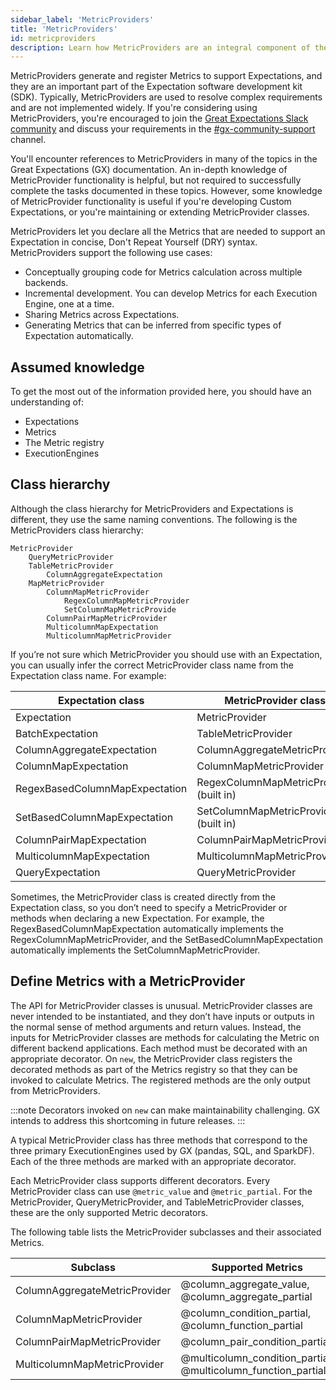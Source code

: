 ```yaml
---
sidebar_label: 'MetricProviders'
title: 'MetricProviders'
id: metricproviders
description: Learn how MetricProviders are an integral component of the Expectation software development kit (SDK).
---
```


MetricProviders generate and register Metrics to support Expectations, and they are an important part of the Expectation software development kit (SDK). Typically, MetricProviders are used to resolve complex requirements and are not implemented widely. If you're considering using MetricProviders, you're encouraged to join the [Great Expectations Slack community](https://greatexpectations.io/slack) and discuss your requirements in the [#gx-community-support](https://greatexpectationstalk.slack.com/archives/CUTCNHN82) channel.

You'll encounter references to MetricProviders in many of the topics in the Great Expectations (GX) documentation. An in-depth knowledge of MetricProvider functionality is helpful, but not required to successfully complete the tasks documented in these topics. However, some knowledge of MetricProvider functionality is useful if you're developing Custom Expectations, or you're maintaining or extending MetricProvider classes.

MetricProviders let you declare all the Metrics that are needed to support an Expectation in concise, Don't Repeat Yourself (DRY) syntax. MetricProviders support the following use cases:

- Conceptually grouping code for Metrics calculation across multiple backends.
- Incremental development. You can develop Metrics for each Execution Engine, one at a time.
- Sharing Metrics across Expectations.
- Generating Metrics that can be inferred from specific types of Expectation automatically.

## Assumed knowledge

To get the most out of the information provided here, you should have an understanding of:

- Expectations
- Metrics
- The Metric registry
- ExecutionEngines

## Class hierarchy

Although the class hierarchy for MetricProviders and Expectations is different, they use the same naming conventions. The following is the MetricProviders class hierarchy:

```text title="MetricProvider class hierarchy"
MetricProvider
    QueryMetricProvider
    TableMetricProvider
        ColumnAggregateExpectation
    MapMetricProvider
        ColumnMapMetricProvider
            RegexColumnMapMetricProvider
            SetColumnMapMetricProvide
        ColumnPairMapMetricProvider
        MulticolumnMapExpectation
        MulticolumnMapMetricProvider
```

If you’re not sure which MetricProvider you should use with an Expectation, you can usually infer the correct MetricProvider class name from the Expectation class name. For example:

| Expectation class                 | MetricProvider class                    |
| --------------------------------- | --------------------------------------- |
| Expectation                       | MetricProvider                          |
| BatchExpectation                  | TableMetricProvider                     |
| ColumnAggregateExpectation        | ColumnAggregateMetricProvider           |
| ColumnMapExpectation              | ColumnMapMetricProvider                 |
| RegexBasedColumnMapExpectation    | RegexColumnMapMetricProvider (built in) |
| SetBasedColumnMapExpectation      | SetColumnMapMetricProvider (built in)   |
| ColumnPairMapExpectation          | ColumnPairMapMetricProvider             |
| MulticolumnMapExpectation         | MulticolumnMapMetricProvider            |
| QueryExpectation                  | QueryMetricProvider                     |


Sometimes, the MetricProvider class is created directly from the Expectation class, so you don’t need to specify a MetricProvider or methods when declaring a new Expectation. For example, the RegexBasedColumnMapExpectation automatically implements the RegexColumnMapMetricProvider, and the SetBasedColumnMapExpectation automatically implements the SetColumnMapMetricProvider.

## Define Metrics with a MetricProvider

The API for MetricProvider classes is unusual. MetricProvider classes are never intended to be instantiated, and they don’t have inputs or outputs in the normal sense of method arguments and return values. Instead, the inputs for MetricProvider classes are methods for calculating the Metric on different backend applications. Each method must be decorated with an appropriate decorator. On `new`, the MetricProvider class registers the decorated methods as part of the Metrics registry so that they can be invoked to calculate Metrics. The registered methods are the only output from MetricProviders.

:::note
Decorators invoked on `new` can make maintainability challenging. GX intends to address this shortcoming in future releases.
:::

A typical MetricProvider class has three methods that correspond to the three primary ExecutionEngines used by GX (pandas, SQL, and SparkDF). Each of the three methods are marked with an appropriate decorator.

Each MetricProvider class supports different decorators. Every MetricProvider class can use `@metric_value` and `@metric_partial`. For the MetricProvider, QueryMetricProvider, and TableMetricProvider classes, these are the only supported Metric decorators.

The following table lists the MetricProvider subclasses and their associated Metrics.

| Subclass                          | Supported Metrics                                              |
| --------------------------------- | ---------------------------------------------------------------|
| ColumnAggregateMetricProvider     | @column_aggregate_value, @column_aggregate_partial             |
| ColumnMapMetricProvider           | @column_condition_partial, @column_function_partial            |
| ColumnPairMapMetricProvider       | @column_pair_condition_partial                                 |
| MulticolumnMapMetricProvider      | @multicolumn_condition_partial, @multicolumn_function_partial  |

<!-- ## Metric decorator naming conventions

The following Metric decorators differ in terms of the types of inputs and outputs they accept:

- A metric_value returns
- A metric_partials
- condition_partials versus function_partials
--->
